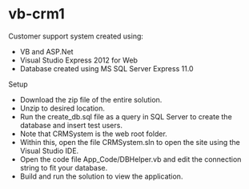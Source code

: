 vb-crm1
=======

Customer support system created using:
- VB and ASP.Net
- Visual Studio Express 2012 for Web
- Database created using MS SQL Server Express 11.0

Setup
- Download the zip file of the entire solution.
- Unzip to desired location.
- Run the create_db.sql file as a query in SQL Server to create the database and insert test users.
- Note that CRMSystem is the web root folder.
- Within this, open the file CRMSystem.sln to open the site using the Visual Studio IDE.
- Open the code file App_Code/DBHelper.vb and edit the connection string to fit your database.
- Build and run the solution to view the application.



